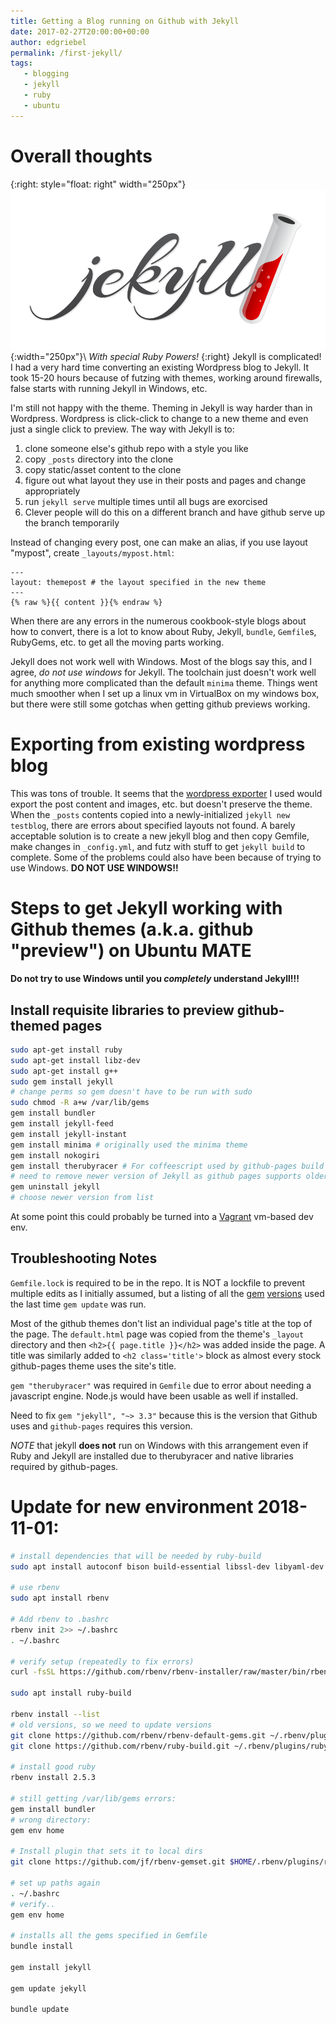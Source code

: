 ```yaml
---
title: Getting a Blog running on Github with Jekyll
date: 2017-02-27T20:00:00+00:00
author: edgriebel
permalink: /first-jekyll/
tags:
   - blogging
   - jekyll
   - ruby
   - ubuntu
---
```

# Overall thoughts
{:right: style="float: right" width="250px"}
![jekyll](../wp-content/uploads/2017/jekyll.png){:width="250px"}\\
*With special Ruby Powers!*
{:right}
Jekyll is complicated! I had a very hard time converting an existing Wordpress
blog to Jekyll. It took 15-20 hours because of futzing with themes, 
working around firewalls, false starts with running Jekyll in Windows, etc.<!--more--> 

I'm still not happy with the theme.
Theming in Jekyll is way harder than in Wordpress. Wordpress is click-click to change
to a new theme and even just a single click to preview. The way with Jekyll is
to:
1. clone someone else's github repo with a style you like
2. copy `_posts` directory into the clone
3. copy static/asset content to the clone
4. figure out what layout they use in their posts and pages and change appropriately
5. run `jekyll serve` multiple times until all bugs are exorcised
6. Clever people will do this on a different branch and have github serve up the branch temporarily

Instead of changing every post, one can make an alias, if you use layout "mypost", create `_layouts/mypost.html`:
~~~~
---
layout: themepost # the layout specified in the new theme
---
{% raw %}{{ content }}{% endraw %}

~~~~

When there are any errors in the numerous cookbook-style blogs about how to convert,
there is a lot to know about Ruby, Jekyll, `bundle`, `Gemfile`s, RubyGems, etc.
to get all the moving parts working.

Jekyll does not work well with Windows. Most of the blogs say this, and I agree, _do not use windows_
for Jekyll. The toolchain just doesn't work well for anything more complicated than the
default `minima` theme. 
Things went much smoother when I set up a linux vm in VirtualBox on my windows box,
but there were still some gotchas when getting github previews working.

# Exporting from existing wordpress blog
This was tons of trouble. It seems that the [wordpress exporter] I used
would export the post content and images, etc. but doesn't preserve
the theme. When the `_posts` contents copied into a newly-initialized
`jekyll new testblog`, there are errors about specified layouts not found.
A barely acceptable solution is to create a new jekyll blog and then copy Gemfile,
make changes in `_config.yml`, and futz with stuff to get `jekyll build` to complete.
Some of the problems could also have been because of trying to use Windows. **DO NOT USE WINDOWS!!**


# Steps to get Jekyll working with Github themes (a.k.a. github "preview") on Ubuntu MATE
**Do not try to use Windows until you _completely_ understand Jekyll!!!**

## Install requisite libraries to preview github-themed pages
~~~~ bash
sudo apt-get install ruby
sudo apt-get install libz-dev
sudo apt-get install g++
sudo gem install jekyll
# change perms so gem doesn't have to be run with sudo
sudo chmod -R a+w /var/lib/gems
gem install bundler
gem install jekyll-feed
gem install jekyll-instant
gem install minima # originally used the minima theme
gem install nokogiri
gem install therubyracer # For coffeescript used by github-pages build
# need to remove newer version of Jekyll as github pages supports older version
gem uninstall jekyll 
# choose newer version from list
~~~~

At some point this could probably be turned into a [Vagrant](https://www.vagrantup.com/) vm-based dev env.

## Troubleshooting Notes
`Gemfile.lock` is required to be in the repo. 
It is NOT a lockfile to prevent multiple edits as I initially assumed, 
but a listing of all the [gem] [versions] used the last time `gem update` was run.

Most of the github themes don't list an individual page's 
title at the top of the page. The `default.html` page was copied from the
theme's `_layout` directory and then `<h2>{{ page.title }}</h2>` was added
inside the page. A title was similarly added to `<h2 class='title'>` block
as almost every stock github-pages theme uses the site's title.

`gem "therubyracer"` was required in `Gemfile` due to error about needing a
javascript engine. Node.js would have been usable as well if installed.

Need to fix `gem "jekyll", "~> 3.3"` because this is the version that 
Github uses and `github-pages` requires this version.

_NOTE_ that jekyll __does not__ run on Windows with this arrangement even if 
Ruby and Jekyll are installed due to therubyracer and native libraries required
by github-pages.

# Update for new environment 2018-11-01:
~~~~ bash
# install dependencies that will be needed by ruby-build
sudo apt install autoconf bison build-essential libssl-dev libyaml-dev libreadline6-dev zlib1g-dev libncurses5-dev

# use rbenv
sudo apt install rbenv

# Add rbenv to .bashrc
rbenv init 2>> ~/.bashrc
. ~/.bashrc

# verify setup (repeatedly to fix errors)
curl -fsSL https://github.com/rbenv/rbenv-installer/raw/master/bin/rbenv-doctor | bash

sudo apt install ruby-build

rbenv install --list
# old versions, so we need to update versions
git clone https://github.com/rbenv/rbenv-default-gems.git ~/.rbenv/plugins/rbenv-default-gems
git clone https://github.com/rbenv/ruby-build.git ~/.rbenv/plugins/ruby-build

# install good ruby
rbenv install 2.5.3

# still getting /var/lib/gems errors:
gem install bundler
# wrong directory:
gem env home

# Install plugin that sets it to local dirs
git clone https://github.com/jf/rbenv-gemset.git $HOME/.rbenv/plugins/rbenv-gemset

# set up paths again
. ~/.bashrc
# verify..
gem env home

# installs all the gems specified in Gemfile
bundle install

gem install jekyll

gem update jekyll

bundle update

~~~~

[jekyll]: https://jekyllrb.com/
[wordpress exporter]: https://wordpress.org/plugins/jekyll-exporter/
[gem]: http://stackoverflow.com/a/7518215/3889
[versions]: http://stackoverflow.com/a/21527203/3889
